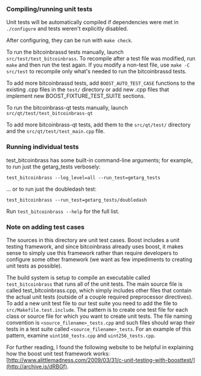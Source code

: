 ### Compiling/running unit tests

Unit tests will be automatically compiled if dependencies were met in `./configure`
and tests weren't explicitly disabled.

After configuring, they can be run with `make check`.

To run the bitcoinbrassd tests manually, launch `src/test/test_bitcoinbrass`. To recompile
after a test file was modified, run `make` and then run the test again. If you
modify a non-test file, use `make -C src/test` to recompile only what's needed
to run the bitcoinbrassd tests.

To add more bitcoinbrassd tests, add `BOOST_AUTO_TEST_CASE` functions to the existing
.cpp files in the `test/` directory or add new .cpp files that
implement new BOOST_FIXTURE_TEST_SUITE sections.

To run the bitcoinbrass-qt tests manually, launch `src/qt/test/test_bitcoinbrass-qt`

To add more bitcoinbrass-qt tests, add them to the `src/qt/test/` directory and
the `src/qt/test/test_main.cpp` file.

### Running individual tests

test_bitcoinbrass has some built-in command-line arguments; for
example, to run just the getarg_tests verbosely:

    test_bitcoinbrass --log_level=all --run_test=getarg_tests

... or to run just the doubledash test:

    test_bitcoinbrass --run_test=getarg_tests/doubledash

Run `test_bitcoinbrass --help` for the full list.

### Note on adding test cases

The sources in this directory are unit test cases.  Boost includes a
unit testing framework, and since bitcoinbrass already uses boost, it makes
sense to simply use this framework rather than require developers to
configure some other framework (we want as few impediments to creating
unit tests as possible).

The build system is setup to compile an executable called `test_bitcoinbrass`
that runs all of the unit tests.  The main source file is called
test_bitcoinbrass.cpp, which simply includes other files that contain the
actual unit tests (outside of a couple required preprocessor
directives). To add a new unit test file to our test suite you need
to add the file to `src/Makefile.test.include`. The pattern is to
create one test file for each class or source file for which you want
to create unit tests.  The file naming convention is
`<source_filename>_tests.cpp` and such files should wrap their tests
in a test suite called `<source_filename>_tests`.  For an example of
this pattern, examine `uint160_tests.cpp` and `uint256_tests.cpp`.

For further reading, I found the following website to be helpful in
explaining how the boost unit test framework works:
[http://www.alittlemadness.com/2009/03/31/c-unit-testing-with-boosttest/](http://archive.is/dRBGf).
